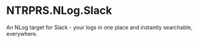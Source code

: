 # NTRPRS.NLog.Slack
An NLog target for Slack - your logs in one place and instantly searchable, everywhere.
